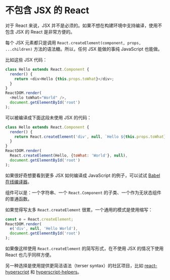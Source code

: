 # 不包含 JSX 的 React

对于 React 来说，JSX 并不是必须的。如果不想在构建环境中支持编译，使用不包含 JSX 的 React 是非常方便的。

每个 JSX 元素都只是调用 `React.createElement(component, props, ...children)` 方法的语法糖。所以，任何 JSX 能做的事纯 JavaScript 也能做。

比如这些 JSX 代码：
```js
class Hello extends React.Component {
  render() {
    return <div>Hello {this.props.toWhat}</div>;
  }
}
ReactDOM.render(
  <Hello toWhat="World" />,
  document.getElementById('root')
);
```

可以被编译成下面这段未使用 JSX 的代码：
```js
class Hello extends React.Component {
  render() {
    return React.createElement('div', null, `Hello ${this.props.toWhat}`);
  }
}
ReactDOM.render(
  React.createElement(Hello, {toWhat: 'World'}, null),
  document.getElementById('root')
);
```

如果很好奇想要看到更多 JSX 如何编译成 JavaScript 的例子，可以试试 [Babel 在线编译器]。

组件可以是：一个字符串、一个 `React.Component` 的子类、一个作为无状态组件的普通函数。

如果觉得写太多 `React.createElement` 很累，一个通用的模式是使用缩写：

```js
const e = React.createElement;
ReactDOM.render(
  e('div', null, 'Hello World'),
  document.getElementById('root')
);
```

如果像这样使用 `React.createElement` 的简写形式，在不使用 JSX 的情况下使用 React 也几乎同样方便。

另一种选择是使用提供更简洁语法（terser syntax）的社区项目，比如 [react-hyperscript] 和 [hyperscript-helpers]。



[Babel 在线编译器]: https://babeljs.io/repl/#?presets=react&code_lz=GYVwdgxgLglg9mABACwKYBt1wBQEpEDeAUIogE6pQhlIA8AJjAG4B8AEhlogO5xnr0AhLQD0jVgG4iAXyJA
[react-hyperscript]: https://github.com/mlmorg/react-hyperscript
[hyperscript-helpers]: https://github.com/ohanhi/hyperscript-helpers